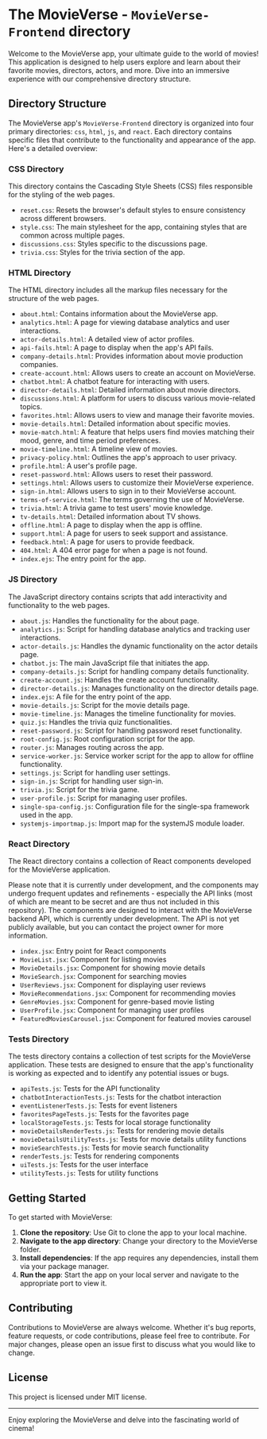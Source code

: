 # The MovieVerse - `MovieVerse-Frontend` directory

Welcome to the MovieVerse app, your ultimate guide to the world of movies! This application is designed to help users explore and learn about their favorite movies, directors, actors, and more. Dive into an immersive experience with our comprehensive directory structure.

## Directory Structure

The MovieVerse app's `MovieVerse-Frontend` directory is organized into four primary directories: `css`, `html`, `js`, and `react`. Each directory contains specific files that contribute to the functionality and appearance of the app. Here's a detailed overview:

### CSS Directory

This directory contains the Cascading Style Sheets (CSS) files responsible for the styling of the web pages.

- `reset.css`: Resets the browser's default styles to ensure consistency across different browsers.
- `style.css`: The main stylesheet for the app, containing styles that are common across multiple pages.
- `discussions.css`: Styles specific to the discussions page.
- `trivia.css`: Styles for the trivia section of the app.

### HTML Directory

The HTML directory includes all the markup files necessary for the structure of the web pages.

- `about.html`: Contains information about the MovieVerse app.
- `analytics.html`: A page for viewing database analytics and user interactions.
- `actor-details.html`: A detailed view of actor profiles.
- `api-fails.html`: A page to display when the app's API fails.
- `company-details.html`: Provides information about movie production companies.
- `create-account.html`: Allows users to create an account on MovieVerse.
- `chatbot.html`: A chatbot feature for interacting with users.
- `director-details.html`: Detailed information about movie directors.
- `discussions.html`: A platform for users to discuss various movie-related topics.
- `favorites.html`: Allows users to view and manage their favorite movies.
- `movie-details.html`: Detailed information about specific movies.
- `movie-match.html`: A feature that helps users find movies matching their mood, genre, and time period preferences.
- `movie-timeline.html`: A timeline view of movies.
- `privacy-policy.html`: Outlines the app's approach to user privacy.
- `profile.html`: A user's profile page.
- `reset-password.html`: Allows users to reset their password.
- `settings.html`: Allows users to customize their MovieVerse experience.
- `sign-in.html`: Allows users to sign in to their MovieVerse account.
- `terms-of-service.html`: The terms governing the use of MovieVerse.
- `trivia.html`: A trivia game to test users' movie knowledge.
- `tv-details.html`: Detailed information about TV shows.
- `offline.html`: A page to display when the app is offline.
- `support.html`: A page for users to seek support and assistance.
- `feedback.html`: A page for users to provide feedback.
- `404.html`: A 404 error page for when a page is not found.
- `index.ejs`: The entry point for the app.

### JS Directory

The JavaScript directory contains scripts that add interactivity and functionality to the web pages.

- `about.js`: Handles the functionality for the about page.
- `analytics.js`: Script for handling database analytics and tracking user interactions.
- `actor-details.js`: Handles the dynamic functionality on the actor details page.
- `chatbot.js`: The main JavaScript file that initiates the app.
- `company-details.js`: Script for handling company details functionality.
- `create-account.js`: Handles the create account functionality.
- `director-details.js`: Manages functionality on the director details page.
- `index.ejs`: A file for the entry point of the app.
- `movie-details.js`: Script for the movie details page.
- `movie-timeline.js`: Manages the timeline functionality for movies.
- `quiz.js`: Handles the trivia quiz functionalities.
- `reset-password.js`: Script for handling password reset functionality.
- `root-config.js`: Root configuration script for the app.
- `router.js`: Manages routing across the app.
- `service-worker.js`: Service worker script for the app to allow for offline functionality.
- `settings.js`: Script for handling user settings.
- `sign-in.js`: Script for handling user sign-in.
- `trivia.js`: Script for the trivia game.
- `user-profile.js`: Script for managing user profiles.
- `single-spa-config.js`: Configuration file for the single-spa framework used in the app.
- `systemjs-importmap.js`: Import map for the systemJS module loader.

### React Directory

The React directory contains a collection of React components developed for the MovieVerse application.

Please note that it is currently under development, and the components may undergo frequent updates and refinements - especially the API links (most of which are meant to be secret and are thus not included in this repository). The components are designed to interact with the MovieVerse backend API, which is currently under development. The API is not yet publicly available, but you can contact the project owner for more information.

- `index.jsx`: Entry point for React components
- `MovieList.jsx`: Component for listing movies
- `MovieDetails.jsx`: Component for showing movie details
- `MovieSearch.jsx`: Component for searching movies
- `UserReviews.jsx`: Component for displaying user reviews
- `MovieRecommendations.jsx`: Component for recommending movies
- `GenreMovies.jsx`: Component for genre-based movie listing
- `UserProfile.jsx`: Component for managing user profiles
- `FeaturedMoviesCarousel.jsx`: Component for featured movies carousel

### Tests Directory

The tests directory contains a collection of test scripts for the MovieVerse application. These tests are designed to ensure that the app's functionality is working as expected and to identify any potential issues or bugs.

- `apiTests.js`: Tests for the API functionality
- `chatbotInteractionTests.js`: Tests for the chatbot interaction
- `eventListenerTests.js`: Tests for event listeners
- `favoritesPageTests.js`: Tests for the favorites page
- `localStorageTests.js`: Tests for local storage functionality
- `movieDetailsRenderTests.js`: Tests for rendering movie details
- `movieDetailsUtilityTests.js`: Tests for movie details utility functions
- `movieSearchTests.js`: Tests for movie search functionality
- `renderTests.js`: Tests for rendering components
- `uiTests.js`: Tests for the user interface
- `utilityTests.js`: Tests for utility functions

## Getting Started

To get started with MovieVerse:

1. **Clone the repository**: Use Git to clone the app to your local machine.
2. **Navigate to the app directory**: Change your directory to the MovieVerse folder.
3. **Install dependencies**: If the app requires any dependencies, install them via your package manager.
4. **Run the app**: Start the app on your local server and navigate to the appropriate port to view it.

## Contributing

Contributions to MovieVerse are always welcome. Whether it's bug reports, feature requests, or code contributions, please feel free to contribute. For major changes, please open an issue first to discuss what you would like to change.

## License

This project is licensed under MIT license.

---

Enjoy exploring the MovieVerse and delve into the fascinating world of cinema!
